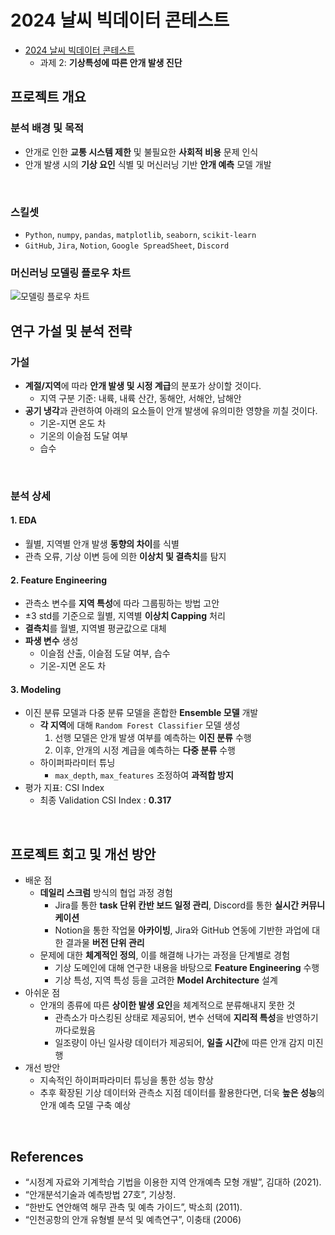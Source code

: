 # 2024 날씨 빅데이터 콘테스트
- [2024 날씨 빅데이터 콘테스트](https://bd.kma.go.kr/contest/) 
    - 과제 2: **기상특성에 따른 안개 발생 진단**

## 프로젝트 개요
### 분석 배경 및 목적
- 안개로 인한 **교통 시스템 제한** 및 불필요한 **사회적 비용** 문제 인식
- 안개 발생 시의 **기상 요인** 식별 및 머신러닝 기반 **안개 예측** 모델 개발
<br>

### 스킬셋
- `Python`, `numpy`, `pandas`, `matplotlib`, `seaborn`, `scikit-learn`
- `GitHub`, `Jira`, `Notion`, `Google SpreadSheet`, `Discord`

### 머신러닝 모델링 플로우 차트
![모델링 플로우 차트](https://i.imgur.com/eGKHxHF.png)
<br>

## 연구 가설 및 분석 전략
### 가설
- **계절/지역**에 따라 **안개 발생 및 시정 계급**의 분포가 상이할 것이다.
    - 지역 구분 기준: 내륙, 내륙 산간, 동해안, 서해안, 남해안
- **공기 냉각**과 관련하여 아래의 요소들이 안개 발생에 유의미한 영향을 끼칠 것이다.
    - 기온-지면 온도 차
    - 기온의 이슬점 도달 여부
    - 습수
<br>

### 분석 상세
#### 1. EDA
- 월별, 지역별 안개 발생 **동향의 차이**를 식별
- 관측 오류, 기상 이변 등에 의한 **이상치 및 결측치**를 탐지
#### 2. Feature Engineering
- 관측소 변수를 **지역 특성**에 따라 그룹핑하는 방법 고안
- ±3 std를 기준으로 월별, 지역별 **이상치 Capping** 처리
- **결측치**를 월별, 지역별 평균값으로 대체
- **파생 변수** 생성
    - 이슬점 산출, 이슬점 도달 여부, 습수
    - 기온-지면 온도 차
#### 3. Modeling
- 이진 분류 모델과 다중 분류 모델을 혼합한 **Ensemble 모델** 개발
    - **각 지역**에 대해 `Random Forest Classifier` 모델 생성
        1. 선행 모델은 안개 발생 여부를 예측하는 **이진 분류** 수행
        2. 이후, 안개의 시정 계급을 예측하는 **다중 분류** 수행
    - 하이퍼파라미터 튜닝
        - `max_depth`, `max_features` 조정하여 **과적합 방지**
- 평가 지표: CSI Index
    - 최종 Validation CSI Index : **0.317**
<br>

## 프로젝트 회고 및 개선 방안
- 배운 점
    - **데일리 스크럼** 방식의 협업 과정 경험
        - Jira를 통한 **task 단위 칸반 보드 일정 관리**, Discord를 통한 **실시간 커뮤니케이션**
        - Notion을 통한 작업물 **아카이빙**, Jira와 GitHub 연동에 기반한 과업에 대한 결과물 **버전 단위 관리**
    - 문제에 대한 **체계적인 정의**, 이를 해결해 나가는 과정을 단계별로 경험
        - 기상 도메인에 대해 연구한 내용을 바탕으로 **Feature Engineering** 수행
        - 기상 특성, 지역 특성 등을 고려한 **Model Architecture** 설계
- 아쉬운 점
    - 안개의 종류에 따른 **상이한 발생 요인**을 체계적으로 분류해내지 못한 것
        - 관측소가 마스킹된 상태로 제공되어, 변수 선택에 **지리적 특성**을 반영하기 까다로웠음
        - 일조량이 아닌 일사량 데이터가 제공되어, **일출 시간**에 따른 안개 감지 미진행
- 개선 방안
    - 지속적인 하이퍼파라미터 튜닝을 통한 성능 향상
    - 추후 확장된 기상 데이터와 관측소 지점 데이터를 활용한다면, 더욱 **높은 성능**의 안개 예측 모델 구축 예상
<br>

## References
- “시정계 자료와 기계학습 기법을 이용한 지역 안개예측 모형 개발”, 김대하 (2021).
- “안개분석기술과 예측방법 27호”, 기상청.
- “한반도 연안해역 해무 관측 및 예측 가이드”, 박소희 (2011).
- “인천공항의 안개 유형별 분석 및 예측연구”, 이충태 (2006)
